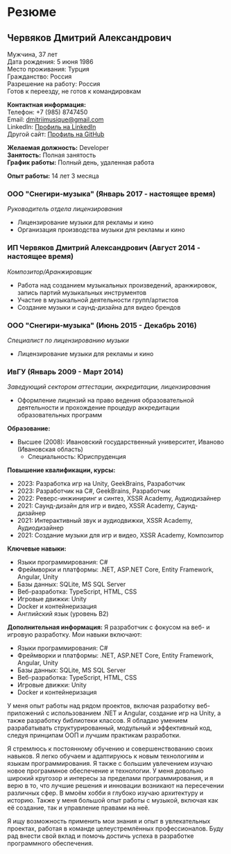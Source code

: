 # Резюме

## Червяков Дмитрий Александрович
Мужчина, 37 лет  
Дата рождения: 5 июня 1986  
Место проживания: Турция  
Гражданство: Россия  
Разрешение на работу: Россия  
Готов к переезду, не готов к командировкам

**Контактная информация:**  
Телефон: +7 (985) 8747450  
Email: dmitriimusique@gmail.com  
LinkedIn: [Профиль на LinkedIn](https://www.linkedin.com/in/dmitriicherviakov/)  
Другой сайт: [Профиль на GitHub](https://github.com/fonmusic)

**Желаемая должность:** Developer  
**Занятость:** Полная занятость  
**График работы:** Полный день, удаленная работа

**Опыт работы:** 14 лет 3 месяца

### ООО "Снегири-музыка" (Январь 2017 - настоящее время)
_Руководитель отдела лицензирования_
- Лицензирование музыки для рекламы и кино
- Организация производства музыки для рекламы и кино

### ИП Червяков Дмитрий Александрович (Август 2014 - настоящее время)
_Композитор/Аранжировщик_
- Работа над созданием музыкальных произведений, аранжировок, запись партий музыкальных инструментов
- Участие в музыкальной деятельности групп/артистов
- Создание музыки и саунд-дизайна для видео брендов

### ООО "Снегири-музыка" (Июнь 2015 - Декабрь 2016)
_Специалист по лицензированию музыки_
- Лицензирование музыки для рекламы и кино

### ИвГУ (Январь 2009 - Март 2014)
_Заведующий сектором аттестации, аккредитации, лицензирования_
- Оформление лицензий на право ведения образовательной деятельности и прохождение процедур аккредитации образовательных программ

**Образование:**
- Высшее (2008): Ивановский государственный университет, Иваново (Ивановская область)
  - Специальность: Юриспруденция

**Повышение квалификации, курсы:**
- 2023: Разработка игр на Unity, GeekBrains, Разработчик
- 2023: Разработчик на C#, GeekBrains, Разработчик
- 2022: Реверс-инжиниринг и синтез, XSSR Academy, Аудиодизайнер
- 2021: Саунд-дизайн для игр и видео, XSSR Academy, Саунд-дизайнер
- 2021: Интерактивный звук и аудиодвижки, XSSR Academy, Аудиодизайнер
- 2021: Создание музыки для игр и видео, XSSR Academy, Композитор

**Ключевые навыки:**
- Языки программирования: C#
- Фреймворки и платформы: .NET, ASP.NET Core, Entity Framework, Angular, Unity
- Базы данных: SQLite, MS SQL Server
- Веб-разработка: TypeScript, HTML, CSS
- Игровые движки: Unity
- Docker и контейнеризация
- Английский язык (уровень B2)

**Дополнительная информация:**
Я разработчик с фокусом на веб- и игровую разработку. Мои навыки включают:

- Языки программирования: C#
- Фреймворки и платформы: .NET, ASP.NET Core, Entity Framework, Angular, Unity
- Базы данных: SQLite, MS SQL Server
- Веб-разработка: TypeScript, HTML, CSS
- Игровые движки: Unity
- Docker и контейнеризация

У меня опыт работы над рядом проектов, включая разработку веб-приложений с использованием .NET и Angular, создание игр на Unity, а также разработку библиотеки классов. Я обладаю умением разрабатывать структурированный, модульный и эффективный код, следуя принципам ООП и лучшим практикам разработки.

Я стремлюсь к постоянному обучению и совершенствованию своих навыков. Я легко обучаем и адаптируюсь к новым технологиям и языкам программирования. Я также с большим увлечением изучаю новое программное обеспечение и технологии. У меня довольно широкий кругозор и интересы за пределами программирования, и я верю в то, что лучшие решения и инновации возникают на пересечении различных сфер. В ммоём хобби я глубоко изучаю архитектуру и историю. Также у меня большой опыт работы с музыкой, включая как её создание, так и управление правами на неё.

Я ищу возможность применить мои знания и опыт в увлекательных проектах, работая в команде целеустремлённых профессионалов. Буду рад внести свой вклад и помочь достичь успеха в разработке программного обеспечения.